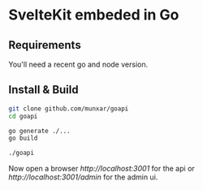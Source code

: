 # SvelteKit embeded in Go

## Requirements

You'll need a recent go and node version.

## Install & Build

```bash
git clone github.com/munxar/goapi
cd goapi

go generate ./...
go build

./goapi
```

Now open a browser _http://localhost:3001_ for the api or _http://localhost:3001/admin_ for the admin ui.
